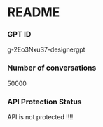 # README
### GPT ID
 g-2Eo3NxuS7-designergpt
### Number of conversations
 50000
### API Protection Status
API is not protected !!!!
